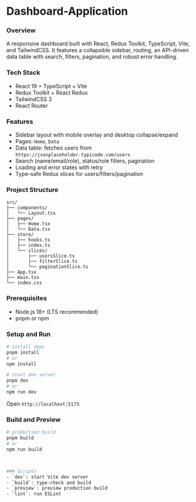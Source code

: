 # Dashboard-Application

### Overview
A responsive dashboard built with React, Redux Toolkit, TypeScript, Vite, and TailwindCSS. It features a collapsible sidebar, routing, an API-driven data table with search, filters, pagination, and robust error handling.

### Tech Stack
- React 19 + TypeScript + Vite
- Redux Toolkit + React Redux
- TailwindCSS 3
- React Router


### Features
- Sidebar layout with mobile overlay and desktop collapse/expand
- Pages: `Home`, `Data`
- Data table: fetches users from `https://jsonplaceholder.typicode.com/users`
- Search (name/email/role), status/role filters, pagination
- Loading and error states with retry
- Type-safe Redux slices for users/filters/pagination

### Project Structure
```
src/
├── components/
│   └── Layout.tsx
├── pages/
│   ├── Home.tsx
│   └── Data.tsx
├── store/
│   ├── hooks.ts
│   ├── index.ts
│   └── slices/
│       ├── usersSlice.ts
│       ├── filterSlice.ts
│       └── paginationSlice.ts
├── App.tsx
├── main.tsx
└── index.css
```

### Prerequisites
- Node.js 18+ (LTS recommended)
- pnpm or npm

### Setup and Run
```bash
# install deps
pnpm install
# or
npm install

# start dev server
pnpm dev
# or
npm run dev
```
Open `http://localhost:5173`.

### Build and Preview
```bash
# production build
pnpm build
# or
npm run build



### Scripts
- `dev`: start Vite dev server
- `build`: type-check and build
- `preview`: preview production build
- `lint`: run ESLint
